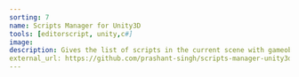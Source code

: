 ```yaml
---
sorting: 7
name: Scripts Manager for Unity3D
tools: [editorscript, unity,c#]
image: 
description: Gives the list of scripts in the current scene with gameobject reference.
external_url: https://github.com/prashant-singh/scripts-manager-unity3d
---
```

